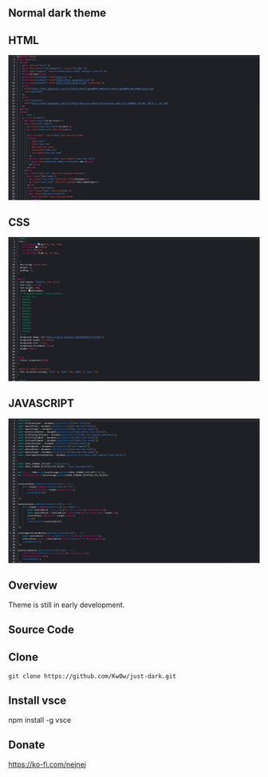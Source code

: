## Normal dark theme

## HTML

![html](./assets/snip1.PNG)

## CSS

![css](./assets/snip2.PNG)

## JAVASCRIPT

![js](./assets/snip3.PNG)

## Overview

Theme is still in early development.

## Source Code

## Clone

```
git clone https://github.com/Kw0w/just-dark.git
```

## Install vsce

npm install -g vsce

## Donate

https://ko-fi.com/nejnej
